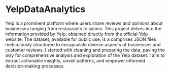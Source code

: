 # YelpDataAnalytics

Yelp is a prominent platform where users share reviews and opinions about businesses ranging from restaurants to salons. This project delves into the information provided by Yelp, obtained directly from the official Yelp website. The dataset, available for public use, is a comprises JSON files meticulously structured to encapsulate diverse aspects of businesses and customer reviews.
I started with cleaning and preparing the data, paving the way for comprehensive analysis and exploration of the Yelp dataset. 
I aim to extract actionable insights, unveil patterns, and empower informed decision-making processes.


